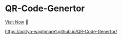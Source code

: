 # QR-Code-Genertor
[Visit Now]( https://aditya-waghmare1.github.io/QR-Code-Genertor/
) 🚀

https://aditya-waghmare1.github.io/QR-Code-Genertor/
